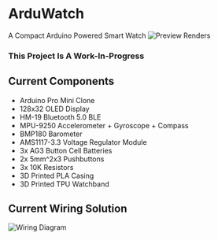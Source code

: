 # ArduWatch
A Compact Arduino Powered Smart Watch
![Preview Renders](https://i.imgur.com/hQlIHFQ.jpg)
### This Project Is A Work-In-Progress

## Current Components
- Arduino Pro Mini Clone
- 128x32 OLED Display
- HM-19 Bluetooth 5.0 BLE
- MPU-9250 Accelerometer + Gyroscope + Compass
- BMP180 Barometer
- AMS1117-3.3 Voltage Regulator Module
- 3x AG3 Button Cell Batteries
- 2x 5mm^2x3 Pushbuttons
- 3x 10K Resistors
- 3D Printed PLA Casing
- 3D Printed TPU Watchband

## Current Wiring Solution
![Wiring Diagram](https://i.imgur.com/nK23vUt.png)
